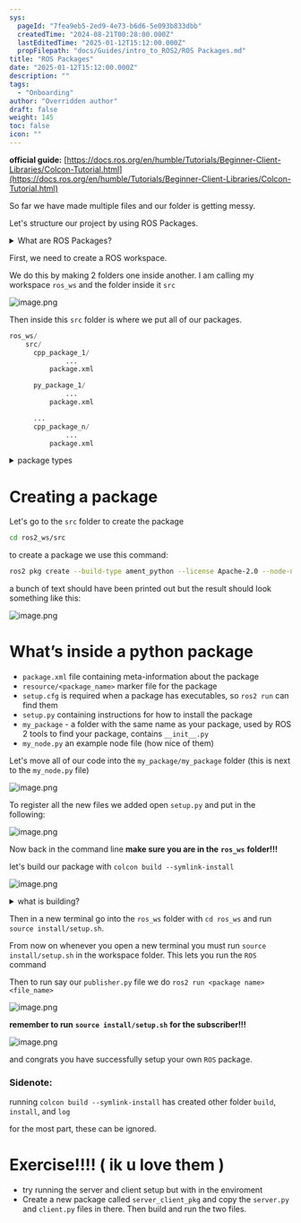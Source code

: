 ```yaml
---
sys:
  pageId: "7fea9eb5-2ed9-4e73-b6d6-5e093b833dbb"
  createdTime: "2024-08-21T00:28:00.000Z"
  lastEditedTime: "2025-01-12T15:12:00.000Z"
  propFilepath: "docs/Guides/intro_to_ROS2/ROS Packages.md"
title: "ROS Packages"
date: "2025-01-12T15:12:00.000Z"
description: ""
tags:
  - "Onboarding"
author: "Overridden author"
draft: false
weight: 145
toc: false
icon: ""
---
```


**official guide:** [https://docs.ros.org/en/humble/Tutorials/Beginner-Client-Libraries/Colcon-Tutorial.html](https://docs.ros.org/en/humble/Tutorials/Beginner-Client-Libraries/Colcon-Tutorial.html)

So far we have made multiple files and our folder is getting messy.

Let's structure our project by using ROS Packages.

<details>

<summary>What are ROS Packages?</summary>

ROS Packages are, as the name implies, packages of code that are highly sharable between ROS developers.

They consist of a folder, `package.xml` file, and source code

```python
      cpp_package_1/
		      ... imagine much code files here ..
          package.xml
```

</details>

First, we need to create a ROS workspace.

We do this by making 2 folders one inside another. I am calling my workspace `ros_ws` and the folder inside it `src`

![image.png](https://prod-files-secure.s3.us-west-2.amazonaws.com/d518164a-d88e-44d1-a4ee-3adb3bd8bce0/70706947-fd18-4537-a67b-e12946812d31/image.png?X-Amz-Algorithm=AWS4-HMAC-SHA256&X-Amz-Content-Sha256=UNSIGNED-PAYLOAD&X-Amz-Credential=ASIAZI2LB4663FKCW3KB%2F20250703%2Fus-west-2%2Fs3%2Faws4_request&X-Amz-Date=20250703T190657Z&X-Amz-Expires=3600&X-Amz-Security-Token=IQoJb3JpZ2luX2VjEBIaCXVzLXdlc3QtMiJIMEYCIQCU7ELSA9AbU%2FcUJGJ4e6etuAUHJ1xmGaxoe8y3a7YAcwIhALDovE5Sy6wiVmpAPyWEEZvjWSHvnS0Gf3ccMhZsb4JJKv8DCBsQABoMNjM3NDIzMTgzODA1IgwNhdFezLAKOI6f0bAq3APm5pqmhi6pB5F9Vky2JatkXrXdItogPMv3TTYuHVy08Gacc2xSQew1Ymow0aYqpLKQS6sgrAliAvbwK%2BGlmOAKb1m%2FmuQK0EtRV8wHk%2BLl2k5XyKO%2BIiiuXMsWfD8abvkCy9okWFiYTQuG7X%2B123ESn%2BGEh%2BXCzgtbwb%2FaAdQQKjPk5%2Bx%2FjD%2FbuDScNKHzhJ7Bh8sJiUuludnjxt985at2Zwk25jehbIfzqDIsJevh2GfvAHdq2h11ur7FtZNgGGL4mHxNMEYrTVIzgHSE8KeBZhybs%2FYy%2FK6Kp2Gk%2BJkywIcW52XnpMoETR7ckoEtSMv1omjq3%2BGFkm%2BGTQq8a%2FL0FMn%2Bnw6oDUHZPN1KUHl9gnilRc%2B%2BneHQtSwBMaKrGL4fGNpEHDEtEAPr1bhMPm3tXGjW%2Bjk6eR1y6Dz04f4yCcxbsu7V3h2snNUEd%2FDDz4NYKXCgExp0nS3rpsc6oF0lDv4g1cqi9KM36%2B8RyAOT97gUazHrpFFSCewljlByAUDfV0fj0ui%2BqtvmGq9kTMV7%2B9E7nB2pkil4%2FoTRfNuu7M%2Fk723JKmwam%2FUAY8rH7mtaHY58QrTIxcvkVrtBDAlyhkYOGDwVb%2Ftnor0g6woBgg155Ba5%2Bz%2FN8jc0%2BDDKkJvDBjqkAbixHqsCA5IM0%2Bbpw2x6KIw2Uo%2BFbPovBhX6HnMrh3XRFnQc431FNFrtbmVbr281sKuK%2FoLVwOZfKEak7nEdIOSqmbkOqcqEVlwNZ0QBXt%2BqsEQtma%2FJxJWLEt2Vh0%2B07psp6idr5xxCwaCKewzd%2BjE%2BMMMuLtk%2FU9D8PhenEKZ3Jh5udO1mNGBLZJ0Npgooio9%2FlFnI16RdwickRMhYpqRo%2BYuP&X-Amz-Signature=efdf9376019a5d5a69171e731f5534d7f7dff130aa6eaadb7ca7b87bc8ca7c74&X-Amz-SignedHeaders=host&x-amz-checksum-mode=ENABLED&x-id=GetObject)

Then inside this `src` folder is where we put all of our packages.

```python
ros_ws/
    src/
      cpp_package_1/
		      ...
          package.xml

      py_package_1/
		      ...
          package.xml

      ...
      cpp_package_n/
		      ...
          package.xml

```

<details>

<summary>package types</summary>

packages can be either `C++` or python.

the intern file structure is different for each but for this guide we will stick to creating python packages

</details>

# Creating a package

Let's go to the `src` folder to create the package

```bash
cd ros2_ws/src
```

to create a package we use this command:

```bash
ros2 pkg create --build-type ament_python --license Apache-2.0 --node-name my_node my_package
```

a bunch of text should have been printed out but the result should look something like this:

![image.png](https://prod-files-secure.s3.us-west-2.amazonaws.com/d518164a-d88e-44d1-a4ee-3adb3bd8bce0/e6cf1e3f-8512-4a3e-b131-079f800bf3e8/image.png?X-Amz-Algorithm=AWS4-HMAC-SHA256&X-Amz-Content-Sha256=UNSIGNED-PAYLOAD&X-Amz-Credential=ASIAZI2LB4663FKCW3KB%2F20250703%2Fus-west-2%2Fs3%2Faws4_request&X-Amz-Date=20250703T190657Z&X-Amz-Expires=3600&X-Amz-Security-Token=IQoJb3JpZ2luX2VjEBIaCXVzLXdlc3QtMiJIMEYCIQCU7ELSA9AbU%2FcUJGJ4e6etuAUHJ1xmGaxoe8y3a7YAcwIhALDovE5Sy6wiVmpAPyWEEZvjWSHvnS0Gf3ccMhZsb4JJKv8DCBsQABoMNjM3NDIzMTgzODA1IgwNhdFezLAKOI6f0bAq3APm5pqmhi6pB5F9Vky2JatkXrXdItogPMv3TTYuHVy08Gacc2xSQew1Ymow0aYqpLKQS6sgrAliAvbwK%2BGlmOAKb1m%2FmuQK0EtRV8wHk%2BLl2k5XyKO%2BIiiuXMsWfD8abvkCy9okWFiYTQuG7X%2B123ESn%2BGEh%2BXCzgtbwb%2FaAdQQKjPk5%2Bx%2FjD%2FbuDScNKHzhJ7Bh8sJiUuludnjxt985at2Zwk25jehbIfzqDIsJevh2GfvAHdq2h11ur7FtZNgGGL4mHxNMEYrTVIzgHSE8KeBZhybs%2FYy%2FK6Kp2Gk%2BJkywIcW52XnpMoETR7ckoEtSMv1omjq3%2BGFkm%2BGTQq8a%2FL0FMn%2Bnw6oDUHZPN1KUHl9gnilRc%2B%2BneHQtSwBMaKrGL4fGNpEHDEtEAPr1bhMPm3tXGjW%2Bjk6eR1y6Dz04f4yCcxbsu7V3h2snNUEd%2FDDz4NYKXCgExp0nS3rpsc6oF0lDv4g1cqi9KM36%2B8RyAOT97gUazHrpFFSCewljlByAUDfV0fj0ui%2BqtvmGq9kTMV7%2B9E7nB2pkil4%2FoTRfNuu7M%2Fk723JKmwam%2FUAY8rH7mtaHY58QrTIxcvkVrtBDAlyhkYOGDwVb%2Ftnor0g6woBgg155Ba5%2Bz%2FN8jc0%2BDDKkJvDBjqkAbixHqsCA5IM0%2Bbpw2x6KIw2Uo%2BFbPovBhX6HnMrh3XRFnQc431FNFrtbmVbr281sKuK%2FoLVwOZfKEak7nEdIOSqmbkOqcqEVlwNZ0QBXt%2BqsEQtma%2FJxJWLEt2Vh0%2B07psp6idr5xxCwaCKewzd%2BjE%2BMMMuLtk%2FU9D8PhenEKZ3Jh5udO1mNGBLZJ0Npgooio9%2FlFnI16RdwickRMhYpqRo%2BYuP&X-Amz-Signature=93efa54d4c51b0f18bdb35a7da3f6740ae22ddc3164934d1471afa9fa2f93b6f&X-Amz-SignedHeaders=host&x-amz-checksum-mode=ENABLED&x-id=GetObject)

# What’s inside a python package

- `package.xml` file containing meta-information about the package
- `resource/<package_name>` marker file for the package
- `setup.cfg` is required when a package has executables, so `ros2 run` can find them
- `setup.py` containing instructions for how to install the package
- `my_package` - a folder with the same name as your package, used by ROS 2 tools to find your package, contains `__init__.py`
- `my_node.py` an example node file (how nice of them)

Let's move all of our code into the `my_package/my_package` folder (this is next to the `my_node.py` file)

![image.png](https://prod-files-secure.s3.us-west-2.amazonaws.com/d518164a-d88e-44d1-a4ee-3adb3bd8bce0/9ce58f11-0da9-4d3e-b86d-506a9685d378/image.png?X-Amz-Algorithm=AWS4-HMAC-SHA256&X-Amz-Content-Sha256=UNSIGNED-PAYLOAD&X-Amz-Credential=ASIAZI2LB4663FKCW3KB%2F20250703%2Fus-west-2%2Fs3%2Faws4_request&X-Amz-Date=20250703T190657Z&X-Amz-Expires=3600&X-Amz-Security-Token=IQoJb3JpZ2luX2VjEBIaCXVzLXdlc3QtMiJIMEYCIQCU7ELSA9AbU%2FcUJGJ4e6etuAUHJ1xmGaxoe8y3a7YAcwIhALDovE5Sy6wiVmpAPyWEEZvjWSHvnS0Gf3ccMhZsb4JJKv8DCBsQABoMNjM3NDIzMTgzODA1IgwNhdFezLAKOI6f0bAq3APm5pqmhi6pB5F9Vky2JatkXrXdItogPMv3TTYuHVy08Gacc2xSQew1Ymow0aYqpLKQS6sgrAliAvbwK%2BGlmOAKb1m%2FmuQK0EtRV8wHk%2BLl2k5XyKO%2BIiiuXMsWfD8abvkCy9okWFiYTQuG7X%2B123ESn%2BGEh%2BXCzgtbwb%2FaAdQQKjPk5%2Bx%2FjD%2FbuDScNKHzhJ7Bh8sJiUuludnjxt985at2Zwk25jehbIfzqDIsJevh2GfvAHdq2h11ur7FtZNgGGL4mHxNMEYrTVIzgHSE8KeBZhybs%2FYy%2FK6Kp2Gk%2BJkywIcW52XnpMoETR7ckoEtSMv1omjq3%2BGFkm%2BGTQq8a%2FL0FMn%2Bnw6oDUHZPN1KUHl9gnilRc%2B%2BneHQtSwBMaKrGL4fGNpEHDEtEAPr1bhMPm3tXGjW%2Bjk6eR1y6Dz04f4yCcxbsu7V3h2snNUEd%2FDDz4NYKXCgExp0nS3rpsc6oF0lDv4g1cqi9KM36%2B8RyAOT97gUazHrpFFSCewljlByAUDfV0fj0ui%2BqtvmGq9kTMV7%2B9E7nB2pkil4%2FoTRfNuu7M%2Fk723JKmwam%2FUAY8rH7mtaHY58QrTIxcvkVrtBDAlyhkYOGDwVb%2Ftnor0g6woBgg155Ba5%2Bz%2FN8jc0%2BDDKkJvDBjqkAbixHqsCA5IM0%2Bbpw2x6KIw2Uo%2BFbPovBhX6HnMrh3XRFnQc431FNFrtbmVbr281sKuK%2FoLVwOZfKEak7nEdIOSqmbkOqcqEVlwNZ0QBXt%2BqsEQtma%2FJxJWLEt2Vh0%2B07psp6idr5xxCwaCKewzd%2BjE%2BMMMuLtk%2FU9D8PhenEKZ3Jh5udO1mNGBLZJ0Npgooio9%2FlFnI16RdwickRMhYpqRo%2BYuP&X-Amz-Signature=eb0b85d6437d638cd43c3f5733c045311cfeda1db0d8d82110a8ed1e201e2d8e&X-Amz-SignedHeaders=host&x-amz-checksum-mode=ENABLED&x-id=GetObject)

To register all the new files we added open `setup.py` and put in the following:

![image.png](https://prod-files-secure.s3.us-west-2.amazonaws.com/d518164a-d88e-44d1-a4ee-3adb3bd8bce0/1cd7c262-4cae-4496-9d75-c178537d24a2/image.png?X-Amz-Algorithm=AWS4-HMAC-SHA256&X-Amz-Content-Sha256=UNSIGNED-PAYLOAD&X-Amz-Credential=ASIAZI2LB4663FKCW3KB%2F20250703%2Fus-west-2%2Fs3%2Faws4_request&X-Amz-Date=20250703T190657Z&X-Amz-Expires=3600&X-Amz-Security-Token=IQoJb3JpZ2luX2VjEBIaCXVzLXdlc3QtMiJIMEYCIQCU7ELSA9AbU%2FcUJGJ4e6etuAUHJ1xmGaxoe8y3a7YAcwIhALDovE5Sy6wiVmpAPyWEEZvjWSHvnS0Gf3ccMhZsb4JJKv8DCBsQABoMNjM3NDIzMTgzODA1IgwNhdFezLAKOI6f0bAq3APm5pqmhi6pB5F9Vky2JatkXrXdItogPMv3TTYuHVy08Gacc2xSQew1Ymow0aYqpLKQS6sgrAliAvbwK%2BGlmOAKb1m%2FmuQK0EtRV8wHk%2BLl2k5XyKO%2BIiiuXMsWfD8abvkCy9okWFiYTQuG7X%2B123ESn%2BGEh%2BXCzgtbwb%2FaAdQQKjPk5%2Bx%2FjD%2FbuDScNKHzhJ7Bh8sJiUuludnjxt985at2Zwk25jehbIfzqDIsJevh2GfvAHdq2h11ur7FtZNgGGL4mHxNMEYrTVIzgHSE8KeBZhybs%2FYy%2FK6Kp2Gk%2BJkywIcW52XnpMoETR7ckoEtSMv1omjq3%2BGFkm%2BGTQq8a%2FL0FMn%2Bnw6oDUHZPN1KUHl9gnilRc%2B%2BneHQtSwBMaKrGL4fGNpEHDEtEAPr1bhMPm3tXGjW%2Bjk6eR1y6Dz04f4yCcxbsu7V3h2snNUEd%2FDDz4NYKXCgExp0nS3rpsc6oF0lDv4g1cqi9KM36%2B8RyAOT97gUazHrpFFSCewljlByAUDfV0fj0ui%2BqtvmGq9kTMV7%2B9E7nB2pkil4%2FoTRfNuu7M%2Fk723JKmwam%2FUAY8rH7mtaHY58QrTIxcvkVrtBDAlyhkYOGDwVb%2Ftnor0g6woBgg155Ba5%2Bz%2FN8jc0%2BDDKkJvDBjqkAbixHqsCA5IM0%2Bbpw2x6KIw2Uo%2BFbPovBhX6HnMrh3XRFnQc431FNFrtbmVbr281sKuK%2FoLVwOZfKEak7nEdIOSqmbkOqcqEVlwNZ0QBXt%2BqsEQtma%2FJxJWLEt2Vh0%2B07psp6idr5xxCwaCKewzd%2BjE%2BMMMuLtk%2FU9D8PhenEKZ3Jh5udO1mNGBLZJ0Npgooio9%2FlFnI16RdwickRMhYpqRo%2BYuP&X-Amz-Signature=50dc8db1e6ff57af1b83aa4c561c83c64cc5fcf7118f32255ed334e99fa11d5b&X-Amz-SignedHeaders=host&x-amz-checksum-mode=ENABLED&x-id=GetObject)

Now back in the command line **make sure you are in the** **`ros_ws`** **folder!!!**

let's build our package with `colcon build --symlink-install`

![image.png](https://prod-files-secure.s3.us-west-2.amazonaws.com/d518164a-d88e-44d1-a4ee-3adb3bd8bce0/2f2a0d27-b173-48fd-b189-5f5c0ce65619/image.png?X-Amz-Algorithm=AWS4-HMAC-SHA256&X-Amz-Content-Sha256=UNSIGNED-PAYLOAD&X-Amz-Credential=ASIAZI2LB4663FKCW3KB%2F20250703%2Fus-west-2%2Fs3%2Faws4_request&X-Amz-Date=20250703T190657Z&X-Amz-Expires=3600&X-Amz-Security-Token=IQoJb3JpZ2luX2VjEBIaCXVzLXdlc3QtMiJIMEYCIQCU7ELSA9AbU%2FcUJGJ4e6etuAUHJ1xmGaxoe8y3a7YAcwIhALDovE5Sy6wiVmpAPyWEEZvjWSHvnS0Gf3ccMhZsb4JJKv8DCBsQABoMNjM3NDIzMTgzODA1IgwNhdFezLAKOI6f0bAq3APm5pqmhi6pB5F9Vky2JatkXrXdItogPMv3TTYuHVy08Gacc2xSQew1Ymow0aYqpLKQS6sgrAliAvbwK%2BGlmOAKb1m%2FmuQK0EtRV8wHk%2BLl2k5XyKO%2BIiiuXMsWfD8abvkCy9okWFiYTQuG7X%2B123ESn%2BGEh%2BXCzgtbwb%2FaAdQQKjPk5%2Bx%2FjD%2FbuDScNKHzhJ7Bh8sJiUuludnjxt985at2Zwk25jehbIfzqDIsJevh2GfvAHdq2h11ur7FtZNgGGL4mHxNMEYrTVIzgHSE8KeBZhybs%2FYy%2FK6Kp2Gk%2BJkywIcW52XnpMoETR7ckoEtSMv1omjq3%2BGFkm%2BGTQq8a%2FL0FMn%2Bnw6oDUHZPN1KUHl9gnilRc%2B%2BneHQtSwBMaKrGL4fGNpEHDEtEAPr1bhMPm3tXGjW%2Bjk6eR1y6Dz04f4yCcxbsu7V3h2snNUEd%2FDDz4NYKXCgExp0nS3rpsc6oF0lDv4g1cqi9KM36%2B8RyAOT97gUazHrpFFSCewljlByAUDfV0fj0ui%2BqtvmGq9kTMV7%2B9E7nB2pkil4%2FoTRfNuu7M%2Fk723JKmwam%2FUAY8rH7mtaHY58QrTIxcvkVrtBDAlyhkYOGDwVb%2Ftnor0g6woBgg155Ba5%2Bz%2FN8jc0%2BDDKkJvDBjqkAbixHqsCA5IM0%2Bbpw2x6KIw2Uo%2BFbPovBhX6HnMrh3XRFnQc431FNFrtbmVbr281sKuK%2FoLVwOZfKEak7nEdIOSqmbkOqcqEVlwNZ0QBXt%2BqsEQtma%2FJxJWLEt2Vh0%2B07psp6idr5xxCwaCKewzd%2BjE%2BMMMuLtk%2FU9D8PhenEKZ3Jh5udO1mNGBLZJ0Npgooio9%2FlFnI16RdwickRMhYpqRo%2BYuP&X-Amz-Signature=5e661d8f6fa727d7310d908f88c613288738cb339ae4c7675ab1229048bf0adc&X-Amz-SignedHeaders=host&x-amz-checksum-mode=ENABLED&x-id=GetObject)

<details>

<summary>what is building?</summary>

if you are a CS major at Rose-Hulman you will learn the answer to this in CSSE132

but TLDR; is it combines all the code files into one program that can be run easily 

</details>

Then in a new terminal go into the `ros_ws` folder with `cd ros_ws` and run `source install/setup.sh`. 

From now on whenever you open a new terminal you must run `source install/setup.sh` in the workspace folder. This lets you run the `ROS` command

Then to run say our `publisher.py` file we do `ros2 run <package name> <file_name>`

![image.png](https://prod-files-secure.s3.us-west-2.amazonaws.com/d518164a-d88e-44d1-a4ee-3adb3bd8bce0/4f4b1219-3a44-4632-aa0a-ce3471699f59/image.png?X-Amz-Algorithm=AWS4-HMAC-SHA256&X-Amz-Content-Sha256=UNSIGNED-PAYLOAD&X-Amz-Credential=ASIAZI2LB4663FKCW3KB%2F20250703%2Fus-west-2%2Fs3%2Faws4_request&X-Amz-Date=20250703T190657Z&X-Amz-Expires=3600&X-Amz-Security-Token=IQoJb3JpZ2luX2VjEBIaCXVzLXdlc3QtMiJIMEYCIQCU7ELSA9AbU%2FcUJGJ4e6etuAUHJ1xmGaxoe8y3a7YAcwIhALDovE5Sy6wiVmpAPyWEEZvjWSHvnS0Gf3ccMhZsb4JJKv8DCBsQABoMNjM3NDIzMTgzODA1IgwNhdFezLAKOI6f0bAq3APm5pqmhi6pB5F9Vky2JatkXrXdItogPMv3TTYuHVy08Gacc2xSQew1Ymow0aYqpLKQS6sgrAliAvbwK%2BGlmOAKb1m%2FmuQK0EtRV8wHk%2BLl2k5XyKO%2BIiiuXMsWfD8abvkCy9okWFiYTQuG7X%2B123ESn%2BGEh%2BXCzgtbwb%2FaAdQQKjPk5%2Bx%2FjD%2FbuDScNKHzhJ7Bh8sJiUuludnjxt985at2Zwk25jehbIfzqDIsJevh2GfvAHdq2h11ur7FtZNgGGL4mHxNMEYrTVIzgHSE8KeBZhybs%2FYy%2FK6Kp2Gk%2BJkywIcW52XnpMoETR7ckoEtSMv1omjq3%2BGFkm%2BGTQq8a%2FL0FMn%2Bnw6oDUHZPN1KUHl9gnilRc%2B%2BneHQtSwBMaKrGL4fGNpEHDEtEAPr1bhMPm3tXGjW%2Bjk6eR1y6Dz04f4yCcxbsu7V3h2snNUEd%2FDDz4NYKXCgExp0nS3rpsc6oF0lDv4g1cqi9KM36%2B8RyAOT97gUazHrpFFSCewljlByAUDfV0fj0ui%2BqtvmGq9kTMV7%2B9E7nB2pkil4%2FoTRfNuu7M%2Fk723JKmwam%2FUAY8rH7mtaHY58QrTIxcvkVrtBDAlyhkYOGDwVb%2Ftnor0g6woBgg155Ba5%2Bz%2FN8jc0%2BDDKkJvDBjqkAbixHqsCA5IM0%2Bbpw2x6KIw2Uo%2BFbPovBhX6HnMrh3XRFnQc431FNFrtbmVbr281sKuK%2FoLVwOZfKEak7nEdIOSqmbkOqcqEVlwNZ0QBXt%2BqsEQtma%2FJxJWLEt2Vh0%2B07psp6idr5xxCwaCKewzd%2BjE%2BMMMuLtk%2FU9D8PhenEKZ3Jh5udO1mNGBLZJ0Npgooio9%2FlFnI16RdwickRMhYpqRo%2BYuP&X-Amz-Signature=99c213b1e3cdd611434b30f8bd3fe7d15ed84388ef84907d41f9255e09d08620&X-Amz-SignedHeaders=host&x-amz-checksum-mode=ENABLED&x-id=GetObject)

**remember to run** **`source install/setup.sh`** **for the subscriber!!!**

![image.png](https://prod-files-secure.s3.us-west-2.amazonaws.com/d518164a-d88e-44d1-a4ee-3adb3bd8bce0/02121119-dad4-49ec-8356-c956108b4243/image.png?X-Amz-Algorithm=AWS4-HMAC-SHA256&X-Amz-Content-Sha256=UNSIGNED-PAYLOAD&X-Amz-Credential=ASIAZI2LB4663FKCW3KB%2F20250703%2Fus-west-2%2Fs3%2Faws4_request&X-Amz-Date=20250703T190657Z&X-Amz-Expires=3600&X-Amz-Security-Token=IQoJb3JpZ2luX2VjEBIaCXVzLXdlc3QtMiJIMEYCIQCU7ELSA9AbU%2FcUJGJ4e6etuAUHJ1xmGaxoe8y3a7YAcwIhALDovE5Sy6wiVmpAPyWEEZvjWSHvnS0Gf3ccMhZsb4JJKv8DCBsQABoMNjM3NDIzMTgzODA1IgwNhdFezLAKOI6f0bAq3APm5pqmhi6pB5F9Vky2JatkXrXdItogPMv3TTYuHVy08Gacc2xSQew1Ymow0aYqpLKQS6sgrAliAvbwK%2BGlmOAKb1m%2FmuQK0EtRV8wHk%2BLl2k5XyKO%2BIiiuXMsWfD8abvkCy9okWFiYTQuG7X%2B123ESn%2BGEh%2BXCzgtbwb%2FaAdQQKjPk5%2Bx%2FjD%2FbuDScNKHzhJ7Bh8sJiUuludnjxt985at2Zwk25jehbIfzqDIsJevh2GfvAHdq2h11ur7FtZNgGGL4mHxNMEYrTVIzgHSE8KeBZhybs%2FYy%2FK6Kp2Gk%2BJkywIcW52XnpMoETR7ckoEtSMv1omjq3%2BGFkm%2BGTQq8a%2FL0FMn%2Bnw6oDUHZPN1KUHl9gnilRc%2B%2BneHQtSwBMaKrGL4fGNpEHDEtEAPr1bhMPm3tXGjW%2Bjk6eR1y6Dz04f4yCcxbsu7V3h2snNUEd%2FDDz4NYKXCgExp0nS3rpsc6oF0lDv4g1cqi9KM36%2B8RyAOT97gUazHrpFFSCewljlByAUDfV0fj0ui%2BqtvmGq9kTMV7%2B9E7nB2pkil4%2FoTRfNuu7M%2Fk723JKmwam%2FUAY8rH7mtaHY58QrTIxcvkVrtBDAlyhkYOGDwVb%2Ftnor0g6woBgg155Ba5%2Bz%2FN8jc0%2BDDKkJvDBjqkAbixHqsCA5IM0%2Bbpw2x6KIw2Uo%2BFbPovBhX6HnMrh3XRFnQc431FNFrtbmVbr281sKuK%2FoLVwOZfKEak7nEdIOSqmbkOqcqEVlwNZ0QBXt%2BqsEQtma%2FJxJWLEt2Vh0%2B07psp6idr5xxCwaCKewzd%2BjE%2BMMMuLtk%2FU9D8PhenEKZ3Jh5udO1mNGBLZJ0Npgooio9%2FlFnI16RdwickRMhYpqRo%2BYuP&X-Amz-Signature=ef3219b4f6ed736261fd68cf783226550ab2bd7c18d3b08b17c14d045d71c0f3&X-Amz-SignedHeaders=host&x-amz-checksum-mode=ENABLED&x-id=GetObject)

and congrats you have successfully setup your own `ROS` package.

### Sidenote:

running `colcon build --symlink-install` has created other folder `build`, `install`, and `log`

for the most part, these can be ignored.

# Exercise!!!! ( ik u love them )

- try running the server and client setup but with in the enviroment
- Create a new package called `server_client_pkg` and copy the `server.py` and `client.py` files in there. Then build and run the two files.
